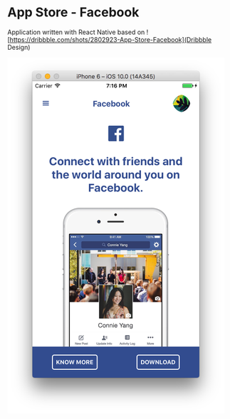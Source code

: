 # App Store - Facebook

Application written with React Native based on ![https://dribbble.com/shots/2802923-App-Store-Facebook](Dribbble Design)

![Preview](./app/res/screenshot.png)
